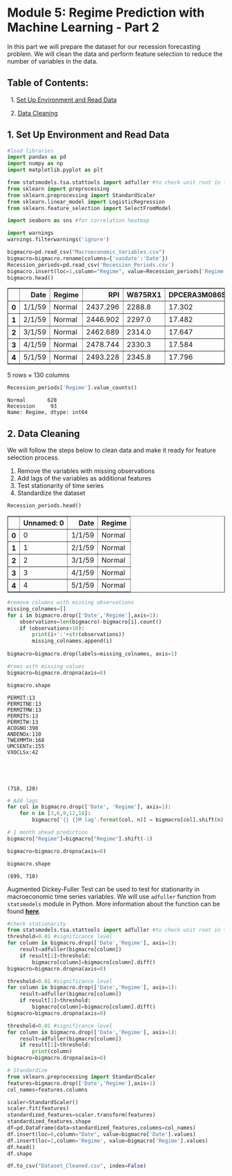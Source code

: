 
# Module 5: Regime Prediction with Machine Learning - Part 2

In this part we will prepare the dataset for our recession forecasting problem. We will clean the data and perform feature selection to reduce the number of variables in the data.

## Table of Contents:
&nbsp;&nbsp;1. [Set Up Environment and Read Data](#1)

&nbsp;&nbsp;2. [Data Cleaning](#2)


## 1. Set Up Environment and Read Data <a id="1"></a>


```python
#load libraries
import pandas as pd
import numpy as np
import matplotlib.pyplot as plt 

from statsmodels.tsa.stattools import adfuller #to check unit root in time series 
from sklearn import preprocessing
from sklearn.preprocessing import StandardScaler
from sklearn.linear_model import LogisticRegression
from sklearn.feature_selection import SelectFromModel

import seaborn as sns #for correlation heatmap

import warnings
warnings.filterwarnings('ignore')
```


```python
bigmacro=pd.read_csv("Macroeconomic_Variables.csv")
bigmacro=bigmacro.rename(columns={'sasdate':'Date'})
Recession_periods=pd.read_csv('Recession_Periods.csv')
bigmacro.insert(loc=1,column="Regime", value=Recession_periods['Regime'].values)
bigmacro.head()
```




<div>
<style scoped>
    .dataframe tbody tr th:only-of-type {
        vertical-align: middle;
    }

    .dataframe tbody tr th {
        vertical-align: top;
    }

    .dataframe thead th {
        text-align: right;
    }
</style>
<table border="1" class="dataframe">
  <thead>
    <tr style="text-align: right;">
      <th></th>
      <th>Date</th>
      <th>Regime</th>
      <th>RPI</th>
      <th>W875RX1</th>
      <th>DPCERA3M086SBEA</th>
      <th>CMRMTSPLx</th>
      <th>RETAILx</th>
      <th>INDPRO</th>
      <th>IPFPNSS</th>
      <th>IPFINAL</th>
      <th>...</th>
      <th>DSERRG3M086SBEA</th>
      <th>CES0600000008</th>
      <th>CES2000000008</th>
      <th>CES3000000008</th>
      <th>UMCSENTx</th>
      <th>MZMSL</th>
      <th>DTCOLNVHFNM</th>
      <th>DTCTHFNM</th>
      <th>INVEST</th>
      <th>VXOCLSx</th>
    </tr>
  </thead>
  <tbody>
    <tr>
      <th>0</th>
      <td>1/1/59</td>
      <td>Normal</td>
      <td>2437.296</td>
      <td>2288.8</td>
      <td>17.302</td>
      <td>292258.8329</td>
      <td>18235.77392</td>
      <td>22.6248</td>
      <td>23.4555</td>
      <td>22.1893</td>
      <td>...</td>
      <td>11.358</td>
      <td>2.13</td>
      <td>2.45</td>
      <td>2.04</td>
      <td>NaN</td>
      <td>274.9</td>
      <td>6476.0</td>
      <td>12298.0</td>
      <td>84.2043</td>
      <td>NaN</td>
    </tr>
    <tr>
      <th>1</th>
      <td>2/1/59</td>
      <td>Normal</td>
      <td>2446.902</td>
      <td>2297.0</td>
      <td>17.482</td>
      <td>294429.5453</td>
      <td>18369.56308</td>
      <td>23.0679</td>
      <td>23.7720</td>
      <td>22.3816</td>
      <td>...</td>
      <td>11.375</td>
      <td>2.14</td>
      <td>2.46</td>
      <td>2.05</td>
      <td>NaN</td>
      <td>276.0</td>
      <td>6476.0</td>
      <td>12298.0</td>
      <td>83.5280</td>
      <td>NaN</td>
    </tr>
    <tr>
      <th>2</th>
      <td>3/1/59</td>
      <td>Normal</td>
      <td>2462.689</td>
      <td>2314.0</td>
      <td>17.647</td>
      <td>293425.3813</td>
      <td>18523.05762</td>
      <td>23.4002</td>
      <td>23.9159</td>
      <td>22.4914</td>
      <td>...</td>
      <td>11.395</td>
      <td>2.15</td>
      <td>2.45</td>
      <td>2.07</td>
      <td>NaN</td>
      <td>277.4</td>
      <td>6508.0</td>
      <td>12349.0</td>
      <td>81.6405</td>
      <td>NaN</td>
    </tr>
    <tr>
      <th>3</th>
      <td>4/1/59</td>
      <td>Normal</td>
      <td>2478.744</td>
      <td>2330.3</td>
      <td>17.584</td>
      <td>299331.6505</td>
      <td>18534.46600</td>
      <td>23.8987</td>
      <td>24.2613</td>
      <td>22.8210</td>
      <td>...</td>
      <td>11.436</td>
      <td>2.16</td>
      <td>2.47</td>
      <td>2.08</td>
      <td>NaN</td>
      <td>278.1</td>
      <td>6620.0</td>
      <td>12484.0</td>
      <td>81.8099</td>
      <td>NaN</td>
    </tr>
    <tr>
      <th>4</th>
      <td>5/1/59</td>
      <td>Normal</td>
      <td>2493.228</td>
      <td>2345.8</td>
      <td>17.796</td>
      <td>301372.9597</td>
      <td>18679.66354</td>
      <td>24.2587</td>
      <td>24.4628</td>
      <td>23.0407</td>
      <td>...</td>
      <td>11.454</td>
      <td>2.17</td>
      <td>2.48</td>
      <td>2.08</td>
      <td>95.3</td>
      <td>280.1</td>
      <td>6753.0</td>
      <td>12646.0</td>
      <td>80.7315</td>
      <td>NaN</td>
    </tr>
  </tbody>
</table>
<p>5 rows × 130 columns</p>
</div>




```python
Recession_periods['Regime'].value_counts()
```




    Normal       628
    Recession     93
    Name: Regime, dtype: int64



## 2. Data Cleaning <a id="2"></a>

We will follow the steps below to clean data and make it ready for feature selection process.

1. Remove the variables with missing observations
2. Add lags of the variables as additional features
3. Test stationarity of time series
4. Standardize the dataset


```python
Recession_periods.head()
```




<div>
<style scoped>
    .dataframe tbody tr th:only-of-type {
        vertical-align: middle;
    }

    .dataframe tbody tr th {
        vertical-align: top;
    }

    .dataframe thead th {
        text-align: right;
    }
</style>
<table border="1" class="dataframe">
  <thead>
    <tr style="text-align: right;">
      <th></th>
      <th>Unnamed: 0</th>
      <th>Date</th>
      <th>Regime</th>
    </tr>
  </thead>
  <tbody>
    <tr>
      <th>0</th>
      <td>0</td>
      <td>1/1/59</td>
      <td>Normal</td>
    </tr>
    <tr>
      <th>1</th>
      <td>1</td>
      <td>2/1/59</td>
      <td>Normal</td>
    </tr>
    <tr>
      <th>2</th>
      <td>2</td>
      <td>3/1/59</td>
      <td>Normal</td>
    </tr>
    <tr>
      <th>3</th>
      <td>3</td>
      <td>4/1/59</td>
      <td>Normal</td>
    </tr>
    <tr>
      <th>4</th>
      <td>4</td>
      <td>5/1/59</td>
      <td>Normal</td>
    </tr>
  </tbody>
</table>
</div>




```python
#remove columns with missing observations
missing_colnames=[]
for i in bigmacro.drop(['Date','Regime'],axis=1):
    observations=len(bigmacro)-bigmacro[i].count()
    if (observations>10):
        print(i+':'+str(observations))
        missing_colnames.append(i)
 
bigmacro=bigmacro.drop(labels=missing_colnames, axis=1)

#rows with missing values
bigmacro=bigmacro.dropna(axis=0)

bigmacro.shape
```

    PERMIT:13
    PERMITNE:13
    PERMITMW:13
    PERMITS:13
    PERMITW:13
    ACOGNO:398
    ANDENOx:110
    TWEXMMTH:168
    UMCSENTx:155
    VXOCLSx:42





    (718, 120)




```python
# Add lags
for col in bigmacro.drop(['Date', 'Regime'], axis=1):
    for n in [3,6,9,12,18]:
        bigmacro['{} {}M lag'.format(col, n)] = bigmacro[col].shift(n).ffill().values

# 1 month ahead prediction
bigmacro["Regime"]=bigmacro["Regime"].shift(-1)

bigmacro=bigmacro.dropna(axis=0)
```


```python
bigmacro.shape
```




    (699, 710)



Augmented Dickey-Fuller Test can be used to test for stationarity in macroeconomic time series variables. We will use `adfuller` function from `statsmodels` module in Python. More information about the function can be found __[here](https://www.statsmodels.org/dev/generated/statsmodels.tsa.stattools.adfuller.html)__.


```python
#check stationarity
from statsmodels.tsa.stattools import adfuller #to check unit root in time series 
threshold=0.01 #significance level
for column in bigmacro.drop(['Date','Regime'], axis=1):
    result=adfuller(bigmacro[column])
    if result[1]>threshold:
        bigmacro[column]=bigmacro[column].diff()
bigmacro=bigmacro.dropna(axis=0)
```


```python
threshold=0.01 #significance level
for column in bigmacro.drop(['Date','Regime'], axis=1):
    result=adfuller(bigmacro[column])
    if result[1]>threshold:
        bigmacro[column]=bigmacro[column].diff()
bigmacro=bigmacro.dropna(axis=0)
```


```python
threshold=0.01 #significance level
for column in bigmacro.drop(['Date','Regime'], axis=1):
    result=adfuller(bigmacro[column])
    if result[1]>threshold:
        print(column)
bigmacro=bigmacro.dropna(axis=0)      
```


```python
# Standardize
from sklearn.preprocessing import StandardScaler
features=bigmacro.drop(['Date','Regime'],axis=1)
col_names=features.columns

scaler=StandardScaler()
scaler.fit(features)
standardized_features=scaler.transform(features)
standardized_features.shape
df=pd.DataFrame(data=standardized_features,columns=col_names)
df.insert(loc=0,column="Date", value=bigmacro['Date'].values)
df.insert(loc=1,column='Regime', value=bigmacro['Regime'].values)
df.head()
df.shape
```


```python
df.to_csv("Dataset_Cleaned.csv", index=False)
```
